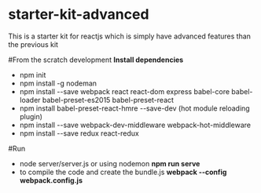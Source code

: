 # starter-kit-advanced
This is a starter kit for reactjs which is simply have advanced features than the previous kit

#From the scratch development
**Install dependencies**
- npm init
- npm install -g nodeman
- npm install --save webpack react react-dom express babel-core babel-loader babel-preset-es2015 babel-preset-react
- npm install babel-preset-react-hmre --save-dev (hot module reloading plugin)
- npm install --save webpack-dev-middleware webpack-hot-middleware
- npm install --save redux react-redux

#Run
- node server/server.js or using nodemon **npm run serve**
- to compile the code and create the bundle.js **webpack --config webpack.config.js**

